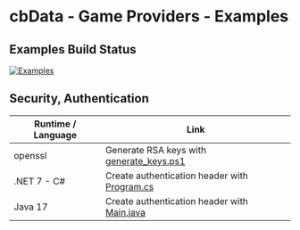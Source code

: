 # cbData - Game Providers - Examples

## Examples Build Status

[![Examples](https://github.com/cbData/gameproviders-examples/actions/workflows/examples.yml/badge.svg)](https://github.com/cbData/gameproviders-examples/actions/workflows/examples.yml)

## Security, Authentication

|Runtime / Language|Link|
|-|-|
|openssl|Generate RSA keys with [generate_keys.ps1](./openssl/generate_keys.ps1)|
|.NET 7 - C#|Create authentication header with [Program.cs](./dotnet/Program.cs)|
|Java 17|Create authentication header with [Main.java](./java/Main.java)|
